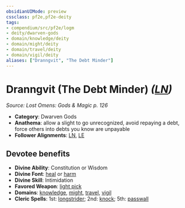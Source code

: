 ```yaml
---
obsidianUIMode: preview
cssclass: pf2e,pf2e-deity
tags:
- compendium/src/pf2e/logm
- deity/dwarven-gods
- domain/knowledge/deity
- domain/might/deity
- domain/travel/deity
- domain/vigil/deity
aliases: ["Dranngvit", "The Debt Minder"]
---
```

# Dranngvit (The Debt Minder) *([LN](../../../Rules/traits/lawful-neutral-b1.md))*  
*Source: Lost Omens: Gods & Magic p. 126*  

- **Category**: Dwarven Gods
- **Anathema**: allow a slight to go unrecognized, avoid repaying a debt, force others into debts you know are unpayable
- **Follower Alignments**: [LN](../../../Rules/traits/lawful-neutral-b1.md), [LE](../../../Rules/traits/lawful-evil-b1.md)

## Devotee benefits

- **Divine Ability**: Constitution or Wisdom
- **Divine Font**: [heal](../../spells/heal.md) or [harm](../../spells/harm.md)
- **Divine Skill**: Intimidation
- **Favored Weapon**: [light pick](../../equipment/items/light-pick.md)
- **Domains**: [knowledge](../domains.md#Knowledge), [might](../domains.md#Might), [travel](../domains.md#Travel), [vigil](../domains.md#Vigil)
- **Cleric Spells**: 1st: [longstrider](../../spells/longstrider.md); 2nd: [knock](../../spells/knock.md); 5th: [passwall](../../spells/passwall.md)